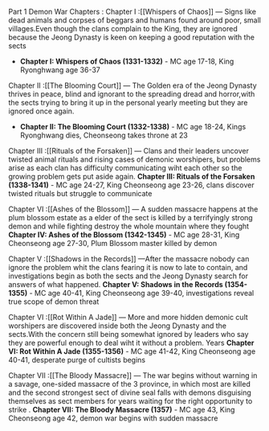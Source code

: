 Part 1 Demon War Chapters :
Chapter I :[[Whispers of Chaos]] — Signs like dead animals and corpses of beggars and humans found around poor, small villages.Even though the clans complain to the King, they are ignored because the Jeong Dynasty is keen on keeping a good reputation with the sects 
- **Chapter I: Whispers of Chaos (1331-1332)** - MC age 17-18, King Ryonghwang age 36-37


Chapter II :[[The Blooming Court]] — The Golden era of the Jeong Dynasty thrives in peace, blind and ignorant to the spreading dread and horror,with the sects trying to bring it up in the personal yearly meeting but they are ignored once again. 
- **Chapter II: The Blooming Court (1332-1338)** - MC age 18-24, Kings Ryonghwang dies, Cheonseong takes throne at 23


Chapter III :[[Rituals of the Forsaken]] — Clans and their leaders uncover twisted animal rituals and rising cases of demonic worshipers, but problems arise as each clan has difficulty communicating wiht each other so the growing problem gets put aside again. 
**Chapter III: Rituals of the Forsaken (1338-1341)** - MC age 24-27, King Cheonseong age 23-26, clans discover twisted rituals but struggle to communicate


Chapter VI :[[Ashes of the Blossom]] — A sudden massacre happens at the plum blossom estate as a elder of the sect is killed by a terrifyingly strong demon and while fighting destroy the whole mountain where they fought
**Chapter IV: Ashes of the Blossom (1342-1345)** - MC age 28-31, King Cheonseong age 27-30, Plum Blossom master killed by demon


Chapter V :[[Shadows in the Records]] —After the massacre nobody can ignore the problem whit the clans fearing it is now to late to contain, and investigations begin as both the sects and the Jeong Dynasty search for answers of what happened. 
**Chapter V: Shadows in the Records (1354-1355)** - MC age 40-41, King Cheonseong age 39-40, investigations reveal true scope of demon threat


Chapter VI :[[Rot Within A Jade]] — More and more hidden demonic cult worshipers are discovered inside both the Jeong Dynasty and the sects.With the concern still being somewhat ignored by leaders who say they are powerful enough to deal wiht it without a problem.  Years 
**Chapter VI: Rot Within A Jade (1355-1356)** - MC age 41-42, King Cheonseong age 40-41, desperate purge of cultists begins


Chapter VII :[[The Bloody Massacre]] — The war begins without warning in a savage, one-sided massacre of the 3 province, in which most are killed and the second strongest sect of divine seal falls with demons disguising themselves as sect members for years waiting for the right opportunity to strike .
**Chapter VII: The Bloody Massacre (1357)** - MC age 43, King Cheonseong age 42, demon war begins with sudden massacre


